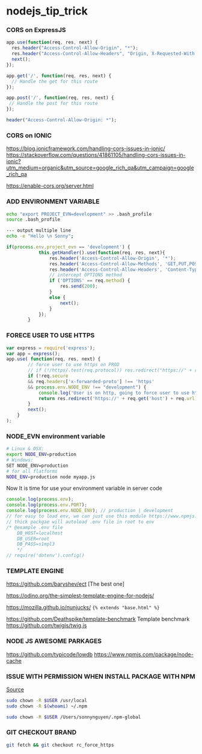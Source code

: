 # nodejs_tip_trick

### CORS on ExpressJS
```javascript
app.use(function(req, res, next) {
  res.header("Access-Control-Allow-Origin", "*");
  res.header("Access-Control-Allow-Headers", "Origin, X-Requested-With, Content-Type, Accept");
  next();
});

app.get('/', function(req, res, next) {
  // Handle the get for this route
});

app.post('/', function(req, res, next) {
 // Handle the post for this route
});

```
```php
header("Access-Control-Allow-Origin: *");
```
### CORS on IONIC
https://blog.ionicframework.com/handling-cors-issues-in-ionic/
https://stackoverflow.com/questions/41861105/handling-cors-issues-in-ionic?utm_medium=organic&utm_source=google_rich_qa&utm_campaign=google_rich_qa

https://enable-cors.org/server.html

### ADD ENVIRONMENT VARIABLE
```bash
echo "export PROJECT_EVN=development" >> .bash_profile
source .bash_profile

--- output multiple line
echo -e "Hello \n Sonny";
```

```js
if(process.env.project_evn == 'development') {
            this.getHandler().use(function(req, res, next){
                res.header('Access-Control-Allow-Origin', '*');
                res.header('Access-Control-Allow-Methods', 'GET,PUT,POST,DELETE,OPTIONS');
                res.header('Access-Control-Allow-Headers', 'Content-Type, Authorization, Content-Length, X-Requested-With');
                // intercept OPTIONS method
                if ('OPTIONS' == req.method) {
                    res.send(200);
                }
                else {
                    next();
                }
            });
        }

```
### FORECE USER TO USE HTTPS
```javascript
var express = require('express');
var app = express();
app.use( function(req, res, next) {
        // force user to use https on PROD
        // if (!/https/.test(req.protocol)) res.redirect("https://" + req.headers.host + req.url);
        if (!req.secure
        && req.headers['x-forwarded-proto'] !== 'https'
        && process.env.NODE_ENV !== "development") {
            console.log('User is on http, going to force user to use https!');
            return res.redirect('https://' + req.get('host') + req.url);
        }
        next();
    }
);
```
### NODE_EVN environment variable
```bash
# Linux & OSX:
export NODE_ENV=production
# Windows:
SET NODE_ENV=production
# for all flatforms
NODE_ENV=production node myapp.js
```
Now It is time for use your environment variable in server code
```javascript
console.log(process.env);
console.log(process.env.PORT);
console.log(process.env.NODE_ENV); // production | development
// for easy to load env, we can just use this module https://www.npmjs.com/package/dotenv
// thick packgae will autoload .env file in root to env
/* @example .env file
    DB_HOST=localhost
    DB_USER=root
    DB_PASS=s1mpl3
    */
// require('dotenv').config()
```
### TEMPLATE ENGINE

https://github.com/baryshev/ect [The best one]

https://odino.org/the-simplest-template-engine-for-nodejs/

https://mozilla.github.io/nunjucks/ `{% extends "base.html" %}`

https://github.com/Deathspike/template-benchmark Template benchmark
https://github.com/twigjs/twig.js

### NODE JS AWESOME PARKAGES

https://github.com/typicode/lowdb
https://www.npmjs.com/package/node-cache

### ISSUE WITH PERMISSION WHEN INSTALL PACKAGE WITH NPM
<a href="https://docs.npmjs.com/getting-started/fixing-npm-permissions" target="_blank">Source</a>
```bash
sudo chown -R $USER /usr/local
sudo chown -R $(whoami) ~/.npm

sudo chown -R $USER /Users/sonnynguyen/.npm-global
```
### GIT CHECKOUT BRAND
```bash
git fetch && git checkout rc_force_https
```

